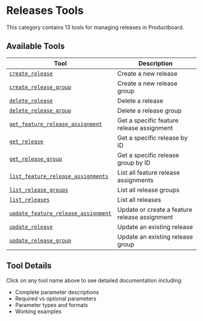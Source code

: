 # Releases Tools

This category contains 13 tools for managing releases in Productboard.

## Available Tools

| Tool                                                                          | Description                                   |
| ----------------------------------------------------------------------------- | --------------------------------------------- |
| [`create_release`](./create_release.md)                                       | Create a new release                          |
| [`create_release_group`](./create_release_group.md)                           | Create a new release group                    |
| [`delete_release`](./delete_release.md)                                       | Delete a release                              |
| [`delete_release_group`](./delete_release_group.md)                           | Delete a release group                        |
| [`get_feature_release_assignment`](./get_feature_release_assignment.md)       | Get a specific feature release assignment     |
| [`get_release`](./get_release.md)                                             | Get a specific release by ID                  |
| [`get_release_group`](./get_release_group.md)                                 | Get a specific release group by ID            |
| [`list_feature_release_assignments`](./list_feature_release_assignments.md)   | List all feature release assignments          |
| [`list_release_groups`](./list_release_groups.md)                             | List all release groups                       |
| [`list_releases`](./list_releases.md)                                         | List all releases                             |
| [`update_feature_release_assignment`](./update_feature_release_assignment.md) | Update or create a feature release assignment |
| [`update_release`](./update_release.md)                                       | Update an existing release                    |
| [`update_release_group`](./update_release_group.md)                           | Update an existing release group              |

## Tool Details

Click on any tool name above to see detailed documentation including:

- Complete parameter descriptions
- Required vs optional parameters
- Parameter types and formats
- Working examples
